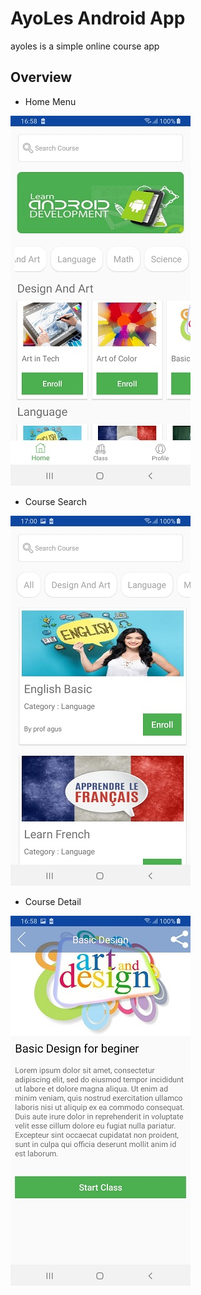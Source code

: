 # AyoLes Android App

ayoles is a simple online course app

## Overview

* Home Menu

![GitHub Logo](/img/1.jpg)



* Course Search

![GitHub Logo](/img/2.jpg)




* Course Detail

![GitHub Logo](/img/3.jpg)


